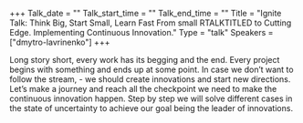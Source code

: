 +++
Talk_date = ""
Talk_start_time = ""
Talk_end_time = ""
Title = "Ignite Talk: Think Big, Start Small, Learn Fast From small RTALKTITLED to Cutting Edge. Implementing Continuous Innovation."
Type = "talk"
Speakers = ["dmytro-lavrinenko"]
+++

Long story short, every work has its begging and the end. Every project begins with something and ends up at some point. In case we don’t want to follow the stream, - we should create innovations and start new directions.  Let’s make a journey and reach all the checkpoint we need to make the continuous innovation happen.  Step by step we will solve different cases in the state of uncertainty to achieve our goal being the leader of innovations.
